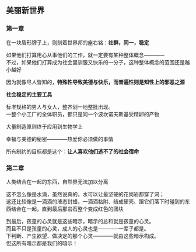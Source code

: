 ## 美丽新世界

### 第一章

在一块盾形牌子上，则刻着世界邦的座右铭：**社群，同一，稳定**

如果他们打算用心从事他们的工作，就一定要有某种整体概念————  
不过，如果他们打算成为社会里驯服又快乐的一分子，这种整体概念的范围还是越小越好

因为就像尽人皆知的，**特殊性导致美德与快乐，而普遍性则是知性上的邪恶之源**

**社会稳定的主要工具**

标准规格的男人与女人，整齐划一地整批出现。  
一整个小工厂的全体职员，都只是同一个波坎诺夫斯基受精卵的产物

大量制造原则终于应用到生物学上

幸福与美德的秘密————热爱你必须做的事情

所有制约的目标都是这个：**让人喜欢他们逃不了的社会宿命**

### 第二章

人类结合在一起的东西，自然界无法加以分离

这不怎么像是水滴，虽然说真的，水可以让最坚硬的花岗岩都穿了洞；  
这还比较像是一滴滴的液态封蜡，一滴滴黏附、结成硬壳、跟它们落下时碰到的东西结合在一起，直到最后那岩石整个变成红色的团块

到最后，孩童的心灵就是这些暗示，暗示的总和就是孩童的心灵。  
而且不只是孩童的心灵，成人的心灵也是————一辈子都是。  
下判断、产生欲望、做决定的那个心灵————就由这些暗示构成。  
但这所有暗示都是我们的暗示！

